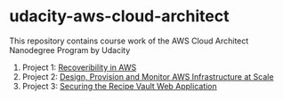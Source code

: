 # udacity-aws-cloud-architect
This repository contains course work of the AWS Cloud Architect Nanodegree Program by Udacity

1. Project 1: [Recoveribility in AWS](/P0)
2. Project 2: [Design, Provision and Monitor AWS Infrastructure at Scale](/P1)
3. Project 3: [Securing the Recipe Vault Web Application](/P2)
